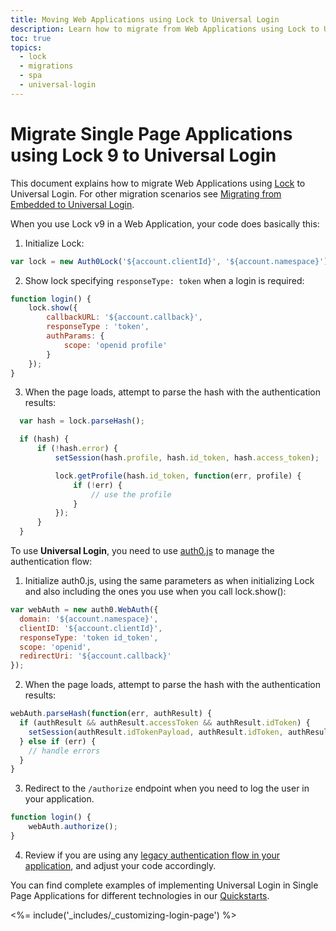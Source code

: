 ```yaml
---
title: Moving Web Applications using Lock to Universal Login 
description: Learn how to migrate from Web Applications using Lock to Universal Login
toc: true
topics:
  - lock
  - migrations
  - spa
  - universal-login
---
```

# Migrate Single Page Applications using Lock 9 to Universal Login

This document explains how to migrate Web Applications using [Lock](/libraries/lock) to Universal Login. For other migration scenarios see [Migrating from Embedded to Universal Login](/guides/login/migration-embedded-universal).

When you use Lock v9 in a Web Application, your code does basically this:

1. Initialize Lock:

```js
var lock = new Auth0Lock('${account.clientId}', '${account.namespace}');
```

2. Show lock specifying `responseType: token` when a login is required:

```js
function login() {
    lock.show({
        callbackURL: '${account.callback}',
        responseType : 'token',
        authParams: {
            scope: 'openid profile'
        }
    });
}
```

3. When the page loads, attempt to parse the hash with the authentication results:

```js
  var hash = lock.parseHash();

  if (hash) {
      if (!hash.error) {
          setSession(hash.profile, hash.id_token, hash.access_token);

          lock.getProfile(hash.id_token, function(err, profile) {
              if (!err) {
                  // use the profile
              }
          });
      }
  }
```

To use **Universal Login**, you need to use [auth0.js](/libraries/auth0js) to manage the authentication flow:

1. Initialize auth0.js, using the same parameters as when initializing Lock and also including the ones you use when you call lock.show():

```js
var webAuth = new auth0.WebAuth({
  domain: '${account.namespace}',
  clientID: '${account.clientId}',
  responseType: 'token id_token',
  scope: 'openid',
  redirectUri: '${account.callback}'
});
```

2. When the page loads, attempt to parse the hash with the authentication results:

```js
webAuth.parseHash(function(err, authResult) {
  if (authResult && authResult.accessToken && authResult.idToken) {
    setSession(authResult.idTokenPayload, authResult.idToken, authResult.accessToken);
  } else if (err) {
    // handle errors
  }
}
```

3. Redirect to the `/authorize` endpoint when you need to log the user in your application.

```js
function login() {
    webAuth.authorize();
}
```

4. Review if you are using any [legacy authentication flow in your application](guides/migration-legacy-flows), and adjust your code accordingly.

You can find complete examples of implementing Universal Login in Single Page Applications for different technologies in our [Quickstarts](/quickstart/spa).

<%= include('_includes/_customizing-login-page') %>
